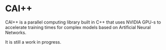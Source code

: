 # CAI++
CAI++ is a parallel computing library built in C++ that uses NVIDIA GPU-s to accelerate training times for complex models based on Artificial Neural Networks.

It is still a work in progress.